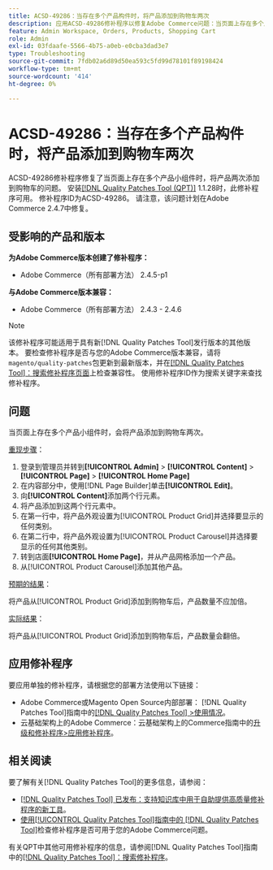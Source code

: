 ```yaml
---
title: ACSD-49286：当存在多个产品构件时，将产品添加到购物车两次
description: 应用ACSD-49286修补程序以修复Adobe Commerce问题：当页面上存在多个产品小组件时，产品会向购物车中添加两次。
feature: Admin Workspace, Orders, Products, Shopping Cart
role: Admin
exl-id: 03fdaafe-5566-4b75-a0eb-e0cba3dad3e7
type: Troubleshooting
source-git-commit: 7fdb02a6d89d50ea593c5fd99d78101f89198424
workflow-type: tm+mt
source-wordcount: '414'
ht-degree: 0%

---
```


# ACSD-49286：当存在多个产品构件时，将产品添加到购物车两次

ACSD-49286修补程序修复了当页面上存在多个产品小组件时，将产品两次添加到购物车的问题。 安装[[!DNL Quality Patches Tool (QPT)]](https://experienceleague.adobe.com/en/docs/commerce-operations/tools/quality-patches-tool/quality-patches-tool-to-self-serve-quality-patches) 1.1.28时，此修补程序可用。 修补程序ID为ACSD-49286。 请注意，该问题计划在Adobe Commerce 2.4.7中修复。

## 受影响的产品和版本

**为Adobe Commerce版本创建了修补程序：**

* Adobe Commerce（所有部署方法） 2.4.5-p1

**与Adobe Commerce版本兼容：**

* Adobe Commerce（所有部署方法） 2.4.3 - 2.4.6

>[!NOTE]
>
>该修补程序可能适用于具有新[!DNL Quality Patches Tool]发行版本的其他版本。 要检查修补程序是否与您的Adobe Commerce版本兼容，请将`magento/quality-patches`包更新到最新版本，并在[[!DNL Quality Patches Tool]：搜索修补程序页面](https://experienceleague.adobe.com/tools/commerce-quality-patches/index.html)上检查兼容性。 使用修补程序ID作为搜索关键字来查找修补程序。

## 问题

当页面上存在多个产品小组件时，会将产品添加到购物车两次。

<u>重现步骤</u>：

1. 登录到管理员并转到&#x200B;**[!UICONTROL Admin]** > **[!UICONTROL Content]** > **[!UICONTROL Page]** > **[!UICONTROL Home Page]**
1. 在内容部分中，使用[!DNL Page Builder]单击&#x200B;**[!UICONTROL Edit]**。
1. 向&#x200B;**[!UICONTROL Content]**&#x200B;添加两个行元素。
1. 将产品添加到这两个行元素中。
1. 在第一行中，将产品外观设置为[!UICONTROL Product Grid]并选择要显示的任何类别。
1. 在第二行中，将产品外观设置为[!UICONTROL Product Carousel]并选择要显示的任何其他类别。
1. 转到店面&#x200B;**[!UICONTROL Home Page]**，并从产品网格添加一个产品。
1. 从[!UICONTROL Product Carousel]添加其他产品。

<u>预期的结果</u>：

将产品从[!UICONTROL Product Grid]添加到购物车后，产品数量不应加倍。

<u>实际结果</u>：

将产品从[!UICONTROL Product Grid]添加到购物车后，产品数量会翻倍。

## 应用修补程序

要应用单独的修补程序，请根据您的部署方法使用以下链接：

* Adobe Commerce或Magento Open Source内部部署： [!DNL Quality Patches Tool]指南中的[[!DNL Quality Patches Tool] >使用情况](/help/tools/quality-patches-tool/usage.md)。
* 云基础架构上的Adobe Commerce：云基础架构上的Commerce指南中的[升级和修补程序>应用修补程序](https://experienceleague.adobe.com/docs/commerce-cloud-service/user-guide/develop/upgrade/apply-patches.html)。 

## 相关阅读

要了解有关[!DNL Quality Patches Tool]的更多信息，请参阅：

* [[!DNL Quality Patches Tool] 已发布：支持知识库中用于自助提供高质量修补程序的新工具](https://experienceleague.adobe.com/en/docs/commerce-operations/tools/quality-patches-tool/quality-patches-tool-to-self-serve-quality-patches)。
* [使用[!UICONTROL Quality Patches Tool]指南中的 [!DNL Quality Patches Tool]](/help/tools/quality-patches-tool/patches-available-in-qpt/check-patch-for-magento-issue-with-magento-quality-patches.md)检查修补程序是否可用于您的Adobe Commerce问题。


有关QPT中其他可用修补程序的信息，请参阅[!DNL Quality Patches Tool]指南中的[[!DNL Quality Patches Tool]：搜索修补程序](https://experienceleague.adobe.com/tools/commerce-quality-patches/index.html)。
